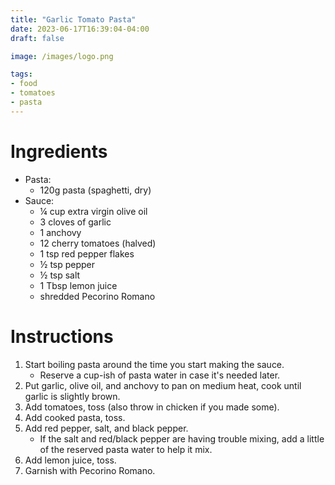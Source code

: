 ```yaml
---
title: "Garlic Tomato Pasta"
date: 2023-06-17T16:39:04-04:00
draft: false

image: /images/logo.png

tags:
- food
- tomatoes
- pasta
---
```


# Ingredients
- Pasta:
    - 120g pasta (spaghetti, dry)
- Sauce:
    - &frac14; cup extra virgin olive oil
    - 3 cloves of garlic
    - 1 anchovy
    - 12 cherry tomatoes (halved)
    - 1 tsp red pepper flakes
    - &frac12; tsp pepper
    - &frac12; tsp salt
    - 1 Tbsp lemon juice
    - shredded Pecorino Romano

# Instructions
1. Start boiling pasta around the time you start making the sauce.
    - Reserve a cup-ish of pasta water in case it's needed later.
1. Put garlic, olive oil, and anchovy to pan on medium heat, cook until garlic is slightly brown.
1. Add tomatoes, toss (also throw in chicken if you made some).
1. Add cooked pasta, toss.
1. Add red pepper, salt, and black pepper.
    - If the salt and red/black pepper are having trouble mixing, add a little of the reserved pasta water to help it mix.
1. Add lemon juice, toss.
1. Garnish with Pecorino Romano.
